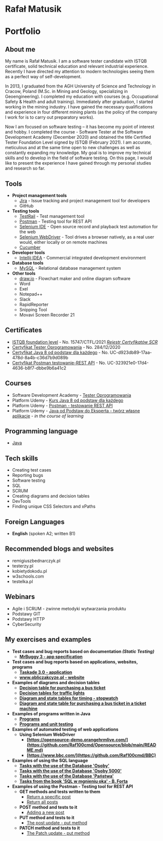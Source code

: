 # Rafał Matusik
# Portfolio 

## About me

My name is Rafał Matusik. I am a software tester candidate with ISTQB certificate, solid technical education and relevant industrial experience. Recently I have directed my attention to modern technologies seeing them as a perfect way of self-development.

In 2013, I graduated from the AGH University of Science and Technology in Cracow, Poland (M.Sc. in Mining and Geology, specializing in Geoengineering). I completed my education with courses (e.g. Occupational Safety & Health and adult training). Immediately after graduation, I started working in the mining industry. I have gained the necessary qualifications and experience in four different mining plants (as the policy of the company I work for is to carry out preparatory works).

Now I am focused on software testing – it has become my point of interest and hobby. I completed the course - Software Tester at the Software Development Academy (December 2020) and obtained the title Certified Tester Foundation Level signed by ISTQB (February 2021). I am accurate, meticulous and at the same time open to new challenges as well as constantly expanding my knowledge. My goal is to improve my technical skills and to develop in the field of software testing. On this page, I would like to present the experience I have gained through my personal studies and research so far.

## Tools
* **Project management tools**
  * [Jira](https://jira.atlassian.com/) - Issue tracking and project management tool for developers
  * GitHub
* **Testing tools**
  * [TestRail](https://www.gurock.com/testrail/) - Test management tool
  * [Postman](https://www.postman.com/product/rest-client/) - Testing tool for REST API
  * [Selenium IDE](https://chrome.google.com/webstore/detail/selenium-ide/mooikfkahbdckldjjndioackbalphokd) - Open source record and playback test automation for the web
  * [Selenium WebDriver](https://www.selenium.dev/projects/) - Tool drives a browser natively, as a real user would, either locally or on remote machines
  * [Cucumber](https://cucumber.io/)
* **Developer tools**
  * [Intellij IDEA](https://www.jetbrains.com/idea/) - Commercial integrated development environment
* **Database tools**
  * [MySQL](https://www.mysql.com/) - Relational database management system
* **Other tools**
  * [draw.io](https://app.diagrams.net/) - Flowchart maker and online diagram software
  * Word
  * Exel
  * Notepad++
  * Slack
  * RapidReporter
  * Snipping Tool
  * Movavi Screen Recorder 21

## Certificates

* [ISTQB  foundation level](https://drive.google.com/file/d/1jKwOiwKF-bFTWBtoLukdbJIX4gXarJbb/view?usp=sharing) - No. 15747/CTFL/2021 _[Rejestr Certyfikatów SCR](http://scr.istqb.org/)_
* [Certyfikat Tester Oprogramowania](https://app.diplomasafe.com/pl-PL/diploma/d4bbf07600067d3ba7835faa5b572b291a09dcd5c/tester-oprogramowania/linkedin_cert) - No. 284/12/2020
* [Certyfikat Java 8 od podstaw dla każdego](https://www.udemy.com/certificate/UC-d923db89-17aa-478d-8a4b-c36d7b9d089b/?utm_campaign=email&utm_source=sendgrid.com&utm_medium=email) - No. UC-d923db89-17aa-478d-8a4b-c36d7b9d089b
* [Certyfikat Postman testowanie-REST API](https://www.udemy.com/certificate/UC-323921e0-17d4-4636-b8f7-dbbe9b6a41c2/?utm_campaign=email&utm_source=sendgrid.com&utm_medium=email) - No. UC-323921e0-17d4-4636-b8f7-dbbe9b6a41c2

## Courses

* Software Development Academy - [Tester Oprogramowania](https://sdacademy.pl/kursy/kurs-tester-zdalny/)
* Platform Udemy - [Kurs Java 8 od podstaw dla każdego](https://www.udemy.com/course/kurs-java-8-od-podstaw-dla-kazdego/learn/lecture/11027866#overview)
* Platform Udemy - [Postman - testowanie REST API](https://www.udemy.com/course/kurs-postman/)
* Platform Udemy - [Java od Podstaw do Eksperta - twórz własne aplikacje](https://www.udemy.com/course/java-od-podstaw-do-eksperta-tworz-wasne-aplikacje/learn/lecture/7051018#overview) - _in the course of learning_


## Programming language

* [Java](https://www.oracle.com/pl/java/)

## Tech skills

* Creating test cases
* Reporting bugs
* Software testing
* SQL
* SCRUM
* Creating diagrams and decision tables
* DevTools
* Finding unique CSS Selectors and xPaths

## Foreign Languages
* **English** (spoken A2; written B1)
 
## Recommended blogs and websites

  * remigiuszbednarczyk.pl
  * testerzy.pl
  * kobietydokodu.pl
  * w3schools.com
  * testelka.pl
## Webinars
* Agile i SCRUM - zwinne metodyki wytwarzania produktu
* Podstawy GIT
* Podstawy HTTP
* CyberSecurity

## My exercises and examples
* **Test cases and bug reports based on documentation _(Static Testing)_**
  * **[MrBuggy 3 - app specification](https://github.com/Raf100cmd/Specyfikacja-aplikacji-MrBuggy-3)**
* **Test cases and bug reports based on applications, websites, programs**
  * **[Taskade 3.0 - application](https://github.com/Raf100cmd/Aplikacja-Taskade-3.0)**
  * **[www.obliczakcyze.pl - website](https://github.com/Raf100cmd/obliczakcyze.pl)**
* **Examples of diagrams and decision tables**
  * **[Decision table for purchasing a bus ticket](https://drive.google.com/file/d/1dwIg3jF0bLLdv5CsMNQheQiwpdyBMAtl/view?usp=sharing)**
  * **[Decision tables for traffic lights](https://drive.google.com/file/d/1ZtI5UUItHjoTU_a4aBogwOoeB4pEzpzP/view?usp=sharing)**
  * **[Diagram and state tables for timing - stopwatch](https://drive.google.com/file/d/1DIkv2MRJsEUUpelk-giAnzME0w4C-fST/view?usp=sharing)**
  * **[Diagram and state table for purchasing a bus ticket in a ticket machine](https://drive.google.com/file/d/1Q_YOt5ZswS1K0UaRlQh34pm8Fe0vd94w/view?usp=sharing)**
* **Examples of programs written in Java**
  * **[Programs](https://github.com/Raf100cmd/Programy)**
  * **[Programs and unit testing](https://github.com/Raf100cmd/Programy_i_testy_jednostkowe)**
* **Examples of automated testing of web applications**
  * **Using Selenium WebDriver**
      * **[https://opensource-demo.orangehrmlive.com/](https://github.com/Raf100cmd/Opensource/blob/main/README.md)**
      * **[https://www.bbc.com/](https://github.com/Raf100cmd/BBC)**
* **Examples of using the SQL language**
  * **[Tasks with the use of the Database 'Osoby'](https://github.com/Raf100cmd/SQL_Baza_Danych_Osoby)**
  * **[Tasks with the use of the Database 'Osoby 5000'](https://github.com/Raf100cmd/SQL_Baza_Danych_Osoby)**
  * **[Tasks with the use of the Database 'Państwa'](https://github.com/Raf100cmd/SQL_Baza_Danych_Pa-stwa)**
  * **[Tasks from the book 'SQL w mgnieniu oka' - B. Forta]()**
* **Examples of using the Postman - Testing tool for REST API**
  * **GET methods and tests written to them**
    * [Return a specific post](https://github.com/Raf100cmd/KursGit/tree/master/Rest%20Api%20-%20postman/Metoda%20Get%20-%20zwr%C3%B3cenie%20okre%C5%9Blonego%20posta)
    * [Return all posts](https://github.com/Raf100cmd/KursGit/tree/master/Rest%20Api%20-%20postman/Metoda%20Get%20-%20zwr%C3%B3%C4%87%20wszystkie%20posty)
  * **POST method and tests to it**
    * [Adding a new post](https://github.com/Raf100cmd/KursGit/tree/master/Rest%20Api%20-%20postman/Metoda%20Post%20-%20dodanie%20postu)
  * **PUT method and tests to it**
    * [The post update - put method](https://github.com/Raf100cmd/KursGit/tree/master/Rest%20Api%20-%20postman/Metoda%20Put%20-%20aktualizacja%20posta)
  * **PATCH method and tests to it**
    * [The Patch update - put method](https://github.com/Raf100cmd/KursGit/tree/master/Rest%20Api%20-%20postman/Metoda%20Patch%20-%20aktualizacja%20posta)




